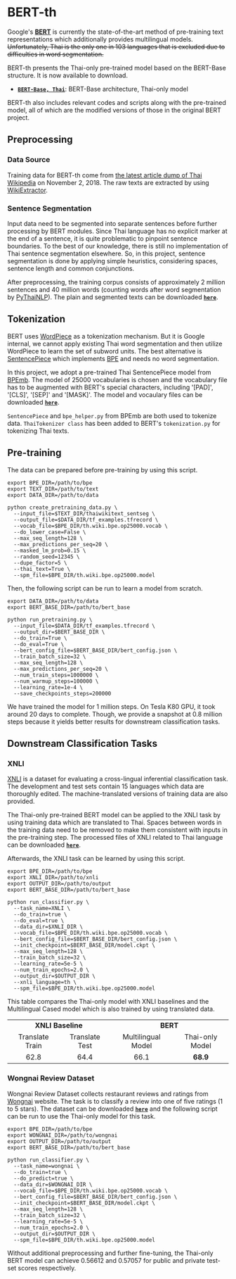 
# BERT-th

Google's [**BERT**](https://github.com/google-research/bert) is currently the state-of-the-art method of pre-training text representations which additionally provides multilingual models. ~~Unfortunately, Thai is the only one in 103 languages that is excluded due to difficulties in word segmentation.~~

BERT-th presents the Thai-only pre-trained model based on the BERT-Base structure. It is now available to download.
* **[`BERT-Base, Thai`](https://drive.google.com/open?id=1J3uuXZr_Se_XIFHj7zlTJ-C9wzI9W_ot)**: BERT-Base architecture, Thai-only model

BERT-th also includes relevant codes and scripts along with the pre-trained model, all of which are the modified versions of those in the original BERT project.

## Preprocessing

### Data Source

Training data for BERT-th come from [the latest article dump of Thai Wikipedia](https://dumps.wikimedia.org/thwiki/latest/thwiki-latest-pages-articles.xml.bz2) on November 2, 2018. The raw texts are extracted by using [WikiExtractor](https://github.com/attardi/wikiextractor).

### Sentence Segmentation

Input data need to be segmented into separate sentences before further processing by BERT modules. Since Thai language has no explicit marker at the end of a sentence, it is quite problematic to pinpoint sentence boundaries. To the best of our knowledge, there is still no implementation of Thai sentence segmentation elsewhere. So, in this project, sentence segmentation is done by applying simple heuristics, considering spaces, sentence length and common conjunctions.

After preprocessing, the training corpus consists of approximately 2 million sentences and 40 million words (counting words after word segmentation by [PyThaiNLP](https://github.com/PyThaiNLP/pythainlp)). The plain and segmented texts can be downloaded **[`here`](https://drive.google.com/file/d/1QZSOpikO6Qc02gRmyeb_UiRLtTmUwGz1/view?usp=sharing)**.

## Tokenization

BERT uses [WordPiece](https://arxiv.org/pdf/1609.08144.pdf) as a tokenization mechanism. But it is Google internal, we cannot apply existing Thai word segmentation and then utilize WordPiece to learn the set of subword units. The best alternative is [SentencePiece](https://github.com/google/sentencepiece) which implements [BPE](https://arxiv.org/abs/1508.07909) and needs no word segmentation.

In this project, we adopt a pre-trained Thai SentencePiece model from [BPEmb](https://github.com/bheinzerling/bpemb). The model of 25000 vocabularies is chosen and the vocabulary file has to be augmented with BERT's special characters, including '[PAD]', '[CLS]', '[SEP]' and '[MASK]'. The model and vocaulary files can be downloaded **[`here`](https://drive.google.com/file/d/1F7pCgt3vPlarI9RxKtOZUrC_67KMNQ1W/view?usp=sharing)**.

`SentencePiece` and `bpe_helper.py` from BPEmb are both used to tokenize data. `ThaiTokenizer class` has been added to BERT's `tokenization.py` for tokenizing Thai texts.

## Pre-training

The data can be prepared before pre-training by using this script.

```shell
export BPE_DIR=/path/to/bpe
export TEXT_DIR=/path/to/text
export DATA_DIR=/path/to/data

python create_pretraining_data.py \
  --input_file=$TEXT_DIR/thaiwikitext_sentseg \
  --output_file=$DATA_DIR/tf_examples.tfrecord \
  --vocab_file=$BPE_DIR/th.wiki.bpe.op25000.vocab \
  --do_lower_case=False \
  --max_seq_length=128 \
  --max_predictions_per_seq=20 \
  --masked_lm_prob=0.15 \
  --random_seed=12345 \
  --dupe_factor=5 \
  --thai_text=True \
  --spm_file=$BPE_DIR/th.wiki.bpe.op25000.model
```

Then, the following script can be run to learn a model from scratch.

```shell
export DATA_DIR=/path/to/data
export BERT_BASE_DIR=/path/to/bert_base

python run_pretraining.py \
  --input_file=$DATA_DIR/tf_examples.tfrecord \
  --output_dir=$BERT_BASE_DIR \
  --do_train=True \
  --do_eval=True \
  --bert_config_file=$BERT_BASE_DIR/bert_config.json \
  --train_batch_size=32 \
  --max_seq_length=128 \
  --max_predictions_per_seq=20 \
  --num_train_steps=1000000 \
  --num_warmup_steps=100000 \
  --learning_rate=1e-4 \
  --save_checkpoints_steps=200000
```

We have trained the model for 1 million steps. On Tesla K80 GPU, it took around 20 days to complete. Though, we provide a snapshot at 0.8 million steps because it yields better results for downstream classification tasks.

## Downstream Classification Tasks

### XNLI

[XNLI](http://www.nyu.edu/projects/bowman/xnli/) is a dataset for evaluating a cross-lingual inferential classification task. The development and test sets contain 15 languages which data are thoroughly edited. The machine-translated versions of training data are also provided.

The Thai-only pre-trained BERT model can be applied to the XNLI task by using training data which are translated to Thai. Spaces between words in the training data need to be removed to make them consistent with inputs in the pre-training step. The processed files of XNLI related to Thai language can be downloaded **[`here`](https://drive.google.com/file/d/1ZAk1JfR6a0TSCkeyQ-EkRtk1w_mQDWFG/view?usp=sharing)**.

Afterwards, the XNLI task can be learned by using this script.

```shell
export BPE_DIR=/path/to/bpe
export XNLI_DIR=/path/to/xnli
export OUTPUT_DIR=/path/to/output
export BERT_BASE_DIR=/path/to/bert_base

python run_classifier.py \
  --task_name=XNLI \
  --do_train=true \
  --do_eval=true \
  --data_dir=$XNLI_DIR \
  --vocab_file=$BPE_DIR/th.wiki.bpe.op25000.vocab \
  --bert_config_file=$BERT_BASE_DIR/bert_config.json \
  --init_checkpoint=$BERT_BASE_DIR/model.ckpt \
  --max_seq_length=128 \
  --train_batch_size=32 \
  --learning_rate=5e-5 \
  --num_train_epochs=2.0 \
  --output_dir=$OUTPUT_DIR \
  --xnli_language=th \
  --spm_file=$BPE_DIR/th.wiki.bpe.op25000.model
```

This table compares the Thai-only model with XNLI baselines and the Multilingual Cased model which is also trained by using translated data.

<!-- Use html table because github markdown doesn't support colspan -->
<table>
  <tr>
    <td colspan="2" align="center"><b>XNLI Baseline</b></td>
    <td colspan="2" align="center"><b>BERT</b></td>
  </tr>
  <tr>
    <td align="center">Translate Train</td>
    <td align="center">Translate Test</td>
    <td align="center">Multilingual Model</td>
    <td align="center">Thai-only Model</td>
  </tr>
    <td align="center">62.8</td>
    <td align="center">64.4</td>
    <td align="center">66.1</td>
    <td align="center"><b>68.9</b></td>
</table>

### Wongnai Review Dataset

Wongnai Review Dataset collects restaurant reviews and ratings from [Wongnai](https://www.wongnai.com/) website. The task is to classify a review into one of five ratings (1 to 5 stars). The dataset can be downloaded **[`here`](https://github.com/wongnai/wongnai-corpus)** and the following script can be run to use the Thai-only model for this task.

```shell
export BPE_DIR=/path/to/bpe
export WONGNAI_DIR=/path/to/wongnai
export OUTPUT_DIR=/path/to/output
export BERT_BASE_DIR=/path/to/bert_base

python run_classifier.py \
  --task_name=wongnai \
  --do_train=true \
  --do_predict=true \
  --data_dir=$WONGNAI_DIR \
  --vocab_file=$BPE_DIR/th.wiki.bpe.op25000.vocab \
  --bert_config_file=$BERT_BASE_DIR/bert_config.json \
  --init_checkpoint=$BERT_BASE_DIR/model.ckpt \
  --max_seq_length=128 \
  --train_batch_size=32 \
  --learning_rate=5e-5 \
  --num_train_epochs=2.0 \
  --output_dir=$OUTPUT_DIR \
  --spm_file=$BPE_DIR/th.wiki.bpe.op25000.model
```

Without additional preprocessing and further fine-tuning, the Thai-only BERT model can achieve 0.56612 and 0.57057 for public and private test-set scores respectively.
